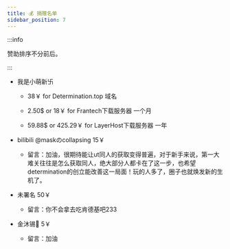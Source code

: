 ```yaml
---
title: 💰 捐赠名单
sidebar_position: 7
---
```


:::info

赞助排序不分前后。

:::

- 我是小萌新卐

  - 38￥ for Determination.top 域名

  - 2.50$ or 18￥ for Frantech下载服务器 一个月

  - 59.88$ or 425.29￥ for LayerHost下载服务器 一年

- bilibili @maskのcollapsing 15￥

  - 留言：加油，很期待能让ut同人的获取变得普遍，对于新手来说，第一大难关往往是怎么获取同人，绝大部分人都卡在了这一步，也希望determination的创立能改善这一局面！玩的人多了，圈子也就焕发新的生机了。

- 未署名 50￥
  -  留言：你不会拿去吃肯德基吧233
 
- 金沐锡🐉 5￥
  -  留言：加油
